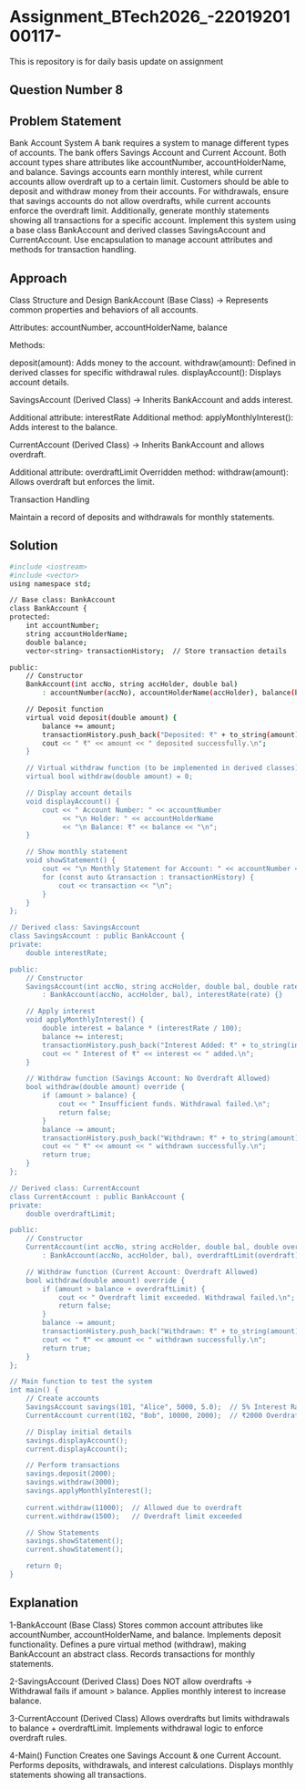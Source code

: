 
# Assignment_BTech2026_-2201920100117-

This is repository is for daily basis update on assignment

## Question Number 8






## Problem Statement
Bank Account System
A bank requires a system to manage different types of accounts. The bank offers Savings Account and Current Account. Both account types share attributes like accountNumber, accountHolderName, and balance. Savings accounts earn monthly interest, while current accounts allow overdraft up to a certain limit. Customers should be able to deposit and withdraw money from their accounts. For withdrawals, ensure that savings accounts do not allow overdrafts, while current accounts enforce the overdraft limit. Additionally, generate monthly statements showing all transactions for a specific account. Implement this system using a base class BankAccount and derived classes SavingsAccount and CurrentAccount. Use encapsulation to manage account attributes and methods for transaction handling.
## Approach

Class Structure and Design
BankAccount (Base Class) → Represents common properties and behaviors of all accounts.

Attributes: accountNumber, accountHolderName, balance

Methods:

deposit(amount): Adds money to the account.
withdraw(amount): Defined in derived classes for specific withdrawal rules.
displayAccount(): Displays account details.



SavingsAccount (Derived Class) → Inherits BankAccount and adds interest.

Additional attribute: interestRate
Additional method:
applyMonthlyInterest(): Adds interest to the balance.



CurrentAccount (Derived Class) → Inherits BankAccount and allows overdraft.

Additional attribute: overdraftLimit
Overridden method:
withdraw(amount): Allows overdraft but enforces the limit.




Transaction Handling

Maintain a record of deposits and withdrawals for monthly statements.
## Solution
```bash
#include <iostream>
#include <vector>
using namespace std;

// Base class: BankAccount
class BankAccount {
protected:
    int accountNumber;
    string accountHolderName;
    double balance;
    vector<string> transactionHistory;  // Store transaction details

public:
    // Constructor
    BankAccount(int accNo, string accHolder, double bal) 
        : accountNumber(accNo), accountHolderName(accHolder), balance(bal) {}

    // Deposit function
    virtual void deposit(double amount) {
        balance += amount;
        transactionHistory.push_back("Deposited: ₹" + to_string(amount));
        cout << " ₹" << amount << " deposited successfully.\n";
    }

    // Virtual withdraw function (to be implemented in derived classes)
    virtual bool withdraw(double amount) = 0;

    // Display account details
    void displayAccount() {
        cout << " Account Number: " << accountNumber
             << "\n Holder: " << accountHolderName
             << "\n Balance: ₹" << balance << "\n";
    }

    // Show monthly statement
    void showStatement() {
        cout << "\n Monthly Statement for Account: " << accountNumber << "\n";
        for (const auto &transaction : transactionHistory) {
            cout << transaction << "\n";
        }
    }
};

// Derived class: SavingsAccount
class SavingsAccount : public BankAccount {
private:
    double interestRate;

public:
    // Constructor
    SavingsAccount(int accNo, string accHolder, double bal, double rate) 
        : BankAccount(accNo, accHolder, bal), interestRate(rate) {}

    // Apply interest
    void applyMonthlyInterest() {
        double interest = balance * (interestRate / 100);
        balance += interest;
        transactionHistory.push_back("Interest Added: ₹" + to_string(interest));
        cout << " Interest of ₹" << interest << " added.\n";
    }

    // Withdraw function (Savings Account: No Overdraft Allowed)
    bool withdraw(double amount) override {
        if (amount > balance) {
            cout << " Insufficient funds. Withdrawal failed.\n";
            return false;
        }
        balance -= amount;
        transactionHistory.push_back("Withdrawn: ₹" + to_string(amount));
        cout << " ₹" << amount << " withdrawn successfully.\n";
        return true;
    }
};

// Derived class: CurrentAccount
class CurrentAccount : public BankAccount {
private:
    double overdraftLimit;

public:
    // Constructor
    CurrentAccount(int accNo, string accHolder, double bal, double overdraft) 
        : BankAccount(accNo, accHolder, bal), overdraftLimit(overdraft) {}

    // Withdraw function (Current Account: Overdraft Allowed)
    bool withdraw(double amount) override {
        if (amount > balance + overdraftLimit) {
            cout << " Overdraft limit exceeded. Withdrawal failed.\n";
            return false;
        }
        balance -= amount;
        transactionHistory.push_back("Withdrawn: ₹" + to_string(amount));
        cout << " ₹" << amount << " withdrawn successfully.\n";
        return true;
    }
};

// Main function to test the system
int main() {
    // Create accounts
    SavingsAccount savings(101, "Alice", 5000, 5.0);  // 5% Interest Rate
    CurrentAccount current(102, "Bob", 10000, 2000);  // ₹2000 Overdraft Limit

    // Display initial details
    savings.displayAccount();
    current.displayAccount();

    // Perform transactions
    savings.deposit(2000);
    savings.withdraw(3000);
    savings.applyMonthlyInterest();
    
    current.withdraw(11000);  // Allowed due to overdraft
    current.withdraw(1500);   // Overdraft limit exceeded

    // Show Statements
    savings.showStatement();
    current.showStatement();

    return 0;
}


```
## Explanation


1️-BankAccount (Base Class)
Stores common account attributes like accountNumber, accountHolderName, and balance.
Implements deposit functionality.
Defines a pure virtual method (withdraw), making BankAccount an abstract class.
Records transactions for monthly statements.

2️-SavingsAccount (Derived Class)
Does NOT allow overdrafts → Withdrawal fails if amount > balance.
Applies monthly interest to increase balance.

3️-CurrentAccount (Derived Class)
Allows overdrafts but limits withdrawals to balance + overdraftLimit.
Implements withdrawal logic to enforce overdraft rules.

4️-Main() Function
Creates one Savings Account & one Current Account.
Performs deposits, withdrawals, and interest calculations.
Displays monthly statements showing all transactions.


